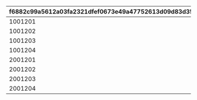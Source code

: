 |f6882c99a5612a03fa2321dfef0673e49a47752613d09d83d358604d335bc548|8ee2bfa85c5e6dde5df2922ec3c6c3e1ad21bc0e401579e9b1329d56d262adc3|4d0c492218cc8ad34c7d158d6a9cf4b908f46d07f00897c5046f3aa77c386910|dad5d86e5f2a463aee95a9b30efd1dad03e61dfa0e022526c402e718cb4042b1|bfb7886b5885db11320d69e8e9b566a074ead961d5546fd2ae387680aaaa3475|0fe8c11fe6c7e20c099d0dbcb7a77befc66ba0827d533dbe4bc584fc79fc6dc3|7c8b1f360e9837403308abd96f88f40bae933a05bee865d2d05b5b1c828127fc|fdc6c9ce7ac4833be9b2ae9988d718b63cb8b1ed750646684ebcfb739d2b98b0|9774ea5c7cc13256bc20e7835151b51f26d90ddef63a6ea9e587881a8d11acae|69703cbdc9a9bf37abac5b861f7f2d10ee2849fc5cb85ad24d075f67131864dd|6a3563b5ab52394c216160128e64bc86a7c11767dd5c35103b662fd503f7d91d|528604ab341ab7c3e92f5184d29cea22008a058dbe0885fd54bd18267cd1b7bb|7443a7cd1e5b40cedb02695b2b6a6f79c130107d1e4b1e5d9345ae43500189c1|460eec1ad055eb4cbf287b4cbaf8670137009c0a9e5c9b4adcf5b8b8d9792b1e|c22a15fb663849c1c8f208370287711a281b13869efd8396f052ded81e67ee91|aa3080557e0a51c8c29cdc059129a8657c0ca56a5d8304126ceff4cf73a14b22|
| --- | --- | --- | --- | --- | --- | --- | --- | --- | --- | --- | --- | --- | --- | --- | --- |
|1001201|0|0|0|0|0|0|8|0|50|0|0|0|91002|0|0|
|1001202|0|0|0|0|0|0|8|0|50|0|0|0|91002|0|0|
|1001203|0|0|0|0|0|0|8|0|50|0|0|0|91002|0|0|
|1001204|0|0|0|0|0|0|8|0|100|0|0|0|91002|0|0|
|2001201|0|0|0|0|0|0|8|0|50|0|0|0|91002|0|0|
|2001202|0|0|0|0|0|0|8|0|50|0|0|0|91002|0|0|
|2001203|0|0|0|0|0|0|8|0|50|0|0|0|91002|0|0|
|2001204|0|0|0|0|0|0|8|0|100|0|0|0|91002|0|0|